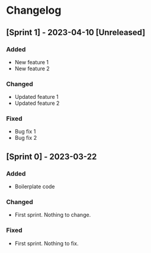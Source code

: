 # Changelog

## [Sprint 1] - 2023-04-10 [Unreleased]

### Added

- New feature 1
- New feature 2

### Changed

- Updated feature 1
- Updated feature 2

### Fixed

- Bug fix 1
- Bug fix 2

## [Sprint 0] - 2023-03-22

### Added

- Boilerplate code

### Changed

- First sprint. Nothing to change.

### Fixed

- First sprint. Nothing to fix.
